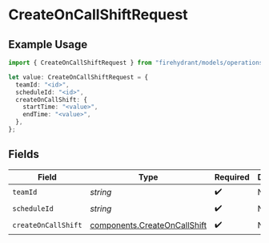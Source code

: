 # CreateOnCallShiftRequest

## Example Usage

```typescript
import { CreateOnCallShiftRequest } from "firehydrant/models/operations";

let value: CreateOnCallShiftRequest = {
  teamId: "<id>",
  scheduleId: "<id>",
  createOnCallShift: {
    startTime: "<value>",
    endTime: "<value>",
  },
};
```

## Fields

| Field                                                                        | Type                                                                         | Required                                                                     | Description                                                                  |
| ---------------------------------------------------------------------------- | ---------------------------------------------------------------------------- | ---------------------------------------------------------------------------- | ---------------------------------------------------------------------------- |
| `teamId`                                                                     | *string*                                                                     | :heavy_check_mark:                                                           | N/A                                                                          |
| `scheduleId`                                                                 | *string*                                                                     | :heavy_check_mark:                                                           | N/A                                                                          |
| `createOnCallShift`                                                          | [components.CreateOnCallShift](../../models/components/createoncallshift.md) | :heavy_check_mark:                                                           | N/A                                                                          |